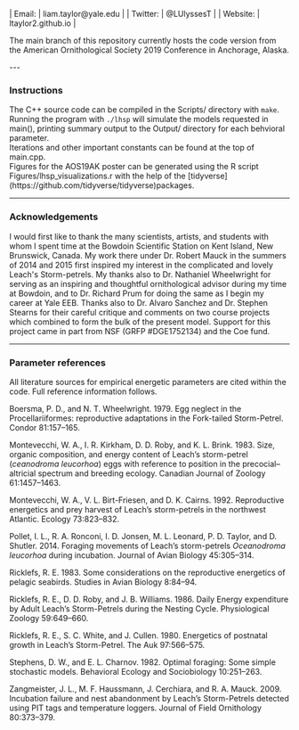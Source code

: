 <p>
| Email:   | liam.taylor@yale.edu |
| Twitter: | @LUlyssesT |
| Website: | ltaylor2.github.io |
</p>

<p>
The main branch of this repository currently hosts the code version from the American Ornithological Society 2019 Conference in Anchorage, Alaska.
</p>
---

<h3>Instructions</h3>
<p>
The C++ source code can be compiled in the Scripts/ directory with <code>make</code>.
<br>
Running the program with <code>./lhsp</code> will simulate the models requested in main(), printing summary output to the Output/ directory for each behvioral parameter. 
<br>
Iterations and other important constants can be found at the top of main.cpp.
<br>
Figures for the AOS19AK poster can be generated using the R script Figures/lhsp_visualizations.r with the help of the [tidyverse](https://github.com/tidyverse/tidyverse)packages.
</p>

---

<h3>Acknowledgements</h3>
I would first like to thank the many scientists, artists, and students with whom I spent time at the Bowdoin Scientific Station on Kent Island, New Brunswick, Canada. My work there under Dr. Robert Mauck in the summers of 2014 and 2015 first inspired my interest in the complicated and lovely Leach's Storm-petrels. My thanks also to Dr. Nathaniel Wheelwright for serving as an inspiring and thoughtful ornithological advisor during my time at Bowdoin, and to Dr. Richard Prum for doing the same as I begin my career at Yale EEB. Thanks also to Dr. Alvaro Sanchez and Dr. Stephen Stearns for their careful critique and comments on two course projects which combined to form the bulk of the present model. Support for this project came in part from NSF (GRFP #DGE1752134) and the Coe fund.

---

<h3>Parameter references</h3>

<p>
All literature sources for empirical energetic parameters are cited within the code. Full reference information follows.

Boersma, P. D., and N. T. Wheelwright. 1979. Egg neglect in the Procellariiformes: reproductive adaptations in the Fork-tailed Storm-Petrel. Condor 81:157–165.

Montevecchi, W. A., I. R. Kirkham, D. D. Roby, and K. L. Brink. 1983. Size, organic composition, and energy content of Leach’s storm-petrel (<em>ceanodroma leucorhoa</em>) eggs with reference to position in the precocial–altricial spectrum and breeding ecology. Canadian Journal of Zoology 61:1457–1463.

Montevecchi, W. A., V. L. Birt-Friesen, and D. K. Cairns. 1992. Reproductive energetics and prey harvest of Leach’s storm-petrels in the northwest Atlantic. Ecology 73:823–832.

Pollet, I. L., R. A. Ronconi, I. D. Jonsen, M. L. Leonard, P. D. Taylor, and D. Shutler. 2014. Foraging movements of Leach’s storm-petrels <em>Oceanodroma leucorhoa</em> during incubation. Journal of Avian Biology 45:305–314.

Ricklefs, R. E. 1983. Some considerations on the reproductive energetics of pelagic seabirds. Studies in Avian Biology 8:84–94.

Ricklefs, R. E., D. D. Roby, and J. B. Williams. 1986. Daily Energy expenditure by Adult Leach’s Storm-Petrels during the Nesting Cycle. Physiological Zoology 59:649–660.

Ricklefs, R. E., S. C. White, and J. Cullen. 1980. Energetics of postnatal growth in Leach’s Storm-Petrel. The Auk 97:566–575.

Stephens, D. W., and E. L. Charnov. 1982. Optimal foraging: Some simple stochastic models. Behavioral Ecology and Sociobiology 10:251–263.

Zangmeister, J. L., M. F. Haussmann, J. Cerchiara, and R. A. Mauck. 2009. Incubation failure and nest abandonment by Leach’s Storm-Petrels detected using PIT tags and temperature loggers. Journal of Field Ornithology 80:373–379.
 
